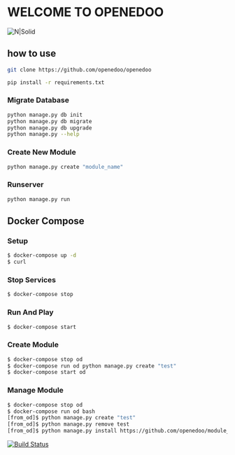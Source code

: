 # WELCOME TO OPENEDOO

![N|Solid](http://openedoo.org/images/openedoo.svg)

## how to use

```bash
git clone https://github.com/openedoo/openedoo

pip install -r requirements.txt
```

### Migrate Database
```bash
python manage.py db init
python manage.py db migrate
python manage.py db upgrade
python manage.py --help
```

### Create New Module
```bash
python manage.py create "module_name"
```

### Runserver
```bash
python manage.py run
```

## Docker Compose

### Setup
```bash
$ docker-compose up -d
$ curl
```

### Stop Services
```bash
$ docker-compose stop
```

### Run And Play
```bash
$ docker-compose start
```

### Create Module
```bash
$ docker-compose stop od
$ docker-compose run od python manage.py create "test"
$ docker-compose start od
```

### Manage Module
```bash
$ docker-compose stop od
$ docker-compose run od bash
[from_od]$ python manage.py create "test"
[from_od]$ python manage.py remove test
[from_od]$ python manage.py install https://github.com/openedoo/module_hello
```
[![Build Status](https://travis-ci.org/openedoo/openedoo.svg?branch=master)](https://travis-ci.org/openedoo/openedoo)

